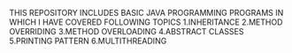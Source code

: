THIS REPOSITORY INCLUDES  BASIC JAVA PROGRAMMING  PROGRAMS IN WHICH  I HAVE COVERED  FOLLOWING TOPICS
1.INHERITANCE
2.METHOD OVERRIDING
3.METHOD OVERLOADING
4.ABSTRACT CLASSES
5.PRINTING PATTERN
6.MULTITHREADING

